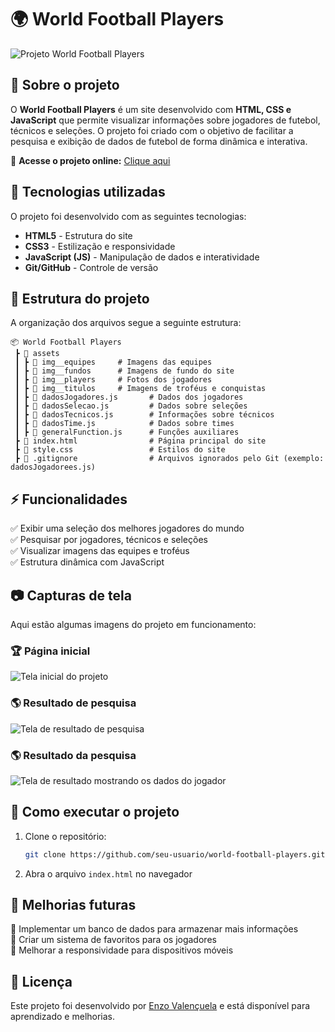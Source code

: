 # 🌍 World Football Players  

![Projeto World Football Players](https://1drv.ms/i/c/10827a64be25b620/EbMxl7Tp5BZFu9N_lljpMeEBZoY3KeBTePbuOI-gKZ81OA?e=kklzpc) 

## 📌 Sobre o projeto  

O **World Football Players** é um site desenvolvido com **HTML, CSS e JavaScript** que permite visualizar informações sobre jogadores de futebol, técnicos e seleções. O projeto foi criado com o objetivo de facilitar a pesquisa e exibição de dados de futebol de forma dinâmica e interativa.  

🔗 **Acesse o projeto online:** [Clique aqui](https://enzovalencuela-world-football-players.netlify.app/)  

## 🎨 Tecnologias utilizadas  

O projeto foi desenvolvido com as seguintes tecnologias:  

- **HTML5** - Estrutura do site  
- **CSS3** - Estilização e responsividade  
- **JavaScript (JS)** - Manipulação de dados e interatividade  
- **Git/GitHub** - Controle de versão  

## 📂 Estrutura do projeto  

A organização dos arquivos segue a seguinte estrutura:  

```
📦 World Football Players
 ┣ 📂 assets
 ┃ ┣ 📂 img__equipes     # Imagens das equipes
 ┃ ┣ 📂 img__fundos      # Imagens de fundo do site
 ┃ ┣ 📂 img__players     # Fotos dos jogadores
 ┃ ┣ 📂 img__titulos     # Imagens de troféus e conquistas
 ┃ ┣ 📝 dadosJogadores.js       # Dados dos jogadores
 ┃ ┣ 📝 dadosSelecao.js         # Dados sobre seleções
 ┃ ┣ 📝 dadosTecnicos.js        # Informações sobre técnicos
 ┃ ┣ 📝 dadosTime.js            # Dados sobre times
 ┃ ┣ 📝 generalFunction.js      # Funções auxiliares
 ┣ 📝 index.html                # Página principal do site
 ┣ 🎨 style.css                 # Estilos do site
 ┣ 📝 .gitignore                # Arquivos ignorados pelo Git (exemplo: dadosJogadorees.js)
```

## ⚡ Funcionalidades  

✅ Exibir uma seleção dos melhores jogadores do mundo  
✅ Pesquisar por jogadores, técnicos e seleções  
✅ Visualizar imagens das equipes e troféus  
✅ Estrutura dinâmica com JavaScript  

## 📷 Capturas de tela  

Aqui estão algumas imagens do projeto em funcionamento:  

### 🏆 Página inicial  
![Tela inicial do projeto](https://1drv.ms/i/c/10827a64be25b620/ESgfYenZ2nhMr-uQKnvuD-kByXulWktq7EMrtvmC96Y7BQ?e=CPeREh)

### 🌎 Resultado de pesquisa 
![Tela de resultado de pesquisa](https://1drv.ms/i/c/10827a64be25b620/EWBcTmiAQs5Ju7Nl1Ls_XG8B6YBGcPOvcbWhLwz33gZTPQ?e=4DzNT6)

### 🌎 Resultado da pesquisa
![Tela de resultado mostrando os dados do jogador](https://1drv.ms/i/c/10827a64be25b620/EderVQOcxM1LhF-pWK_J_cUBFrqvin1Dl3ThX8yuquCocQ?e=P6NAfs)

## 🚀 Como executar o projeto  

1. Clone o repositório:  
   ```bash
   git clone https://github.com/seu-usuario/world-football-players.git
   ```  
2. Abra o arquivo `index.html` no navegador  

## 📌 Melhorias futuras  

🔹 Implementar um banco de dados para armazenar mais informações  
🔹 Criar um sistema de favoritos para os jogadores  
🔹 Melhorar a responsividade para dispositivos móveis  

## 📜 Licença  

Este projeto foi desenvolvido por [Enzo Valençuela](https://www.linkedin.com/in/enzo-silva10/) e está disponível para aprendizado e melhorias.  
